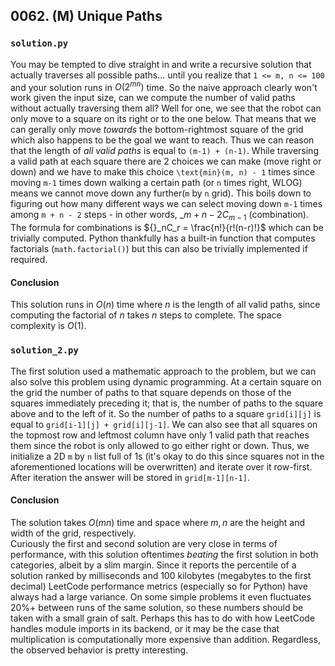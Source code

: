 ## 0062. (M) Unique Paths

### `solution.py`
You may be tempted to dive straight in and write a recursive solution that actually traverses all possible paths... until you realize that `1 <= m, n <= 100` and your solution runs in $O(2^{mn})$ time. So the naive approach clearly won't work given the input size, can we compute the number of valid paths without actually traversing them all? Well for one, we see that the robot can only move to a square on its right or to the one below. That means that we can gerally only move *towards* the bottom-rightmost square of the grid which also happens to be the goal we want to reach. Thus we can reason that the length of *all valid paths* is equal to `(m-1) + (n-1)`. While traversing a valid path at each square there are 2 choices we can make (move right or down) and we have to make this choice `\text{min}(m, n) - 1` times since moving `m-1` times down walking a certain path (or `n` times right, WLOG) means we cannot move down any further(`m` by `n` grid). This boils down to figuring out how many different ways we can select moving down `m-1` times among `m + n - 2` steps - in other words, ${}\_{m+n-2}C_{m-1}$ (combination).
The formula for combinations is ${}_nC_r = \frac{n!}{r!(n-r)!}$ which can be trivially computed. Python thankfully has a built-in function that computes factorials (`math.factorial()`) but this can also be trivially implemented if required. 

#### Conclusion
This solution runs in $O(n)$ time where $n$ is the length of all valid paths, since computing the factorial of $n$ takes $n$ steps to complete. The space complexity is $O(1)$. 
  

### `solution_2.py`
The first solution used a mathematic approach to the problem, but we can also solve this problem using dynamic programming. At a certain square on the grid the number of paths to that square depends on those of the squares immediately preceding it; that is, the number of paths to the square above and to the left of it. So the number of paths to a square `grid[i][j]` is equal to `grid[i-1][j] + grid[i][j-1]`. We can also see that all squares on the topmost row and leftmost column have only 1 valid path that reaches them since the robot is only allowed to go either right or down. Thus, we initialize a 2D `m` by `n` list full of 1s (it's okay to do this since squares not in the aforementioned locations will be overwritten) and iterate over it row-first. After iteration the answer will be stored in `grid[m-1][n-1]`.  
  
#### Conclusion
The solution takes $O(mn)$ time and space where $m, n$ are the height and width of the grid, respectively.  
Curiously the first and second solution are very close in terms of performance, with this solution oftentimes *beating* the first solution in both categories, albeit by a slim margin. Since it reports the percentile of a solution ranked by milliseconds and 100 kilobytes (megabytes to the first decimal) LeetCode performance metrics (especially so for Python) have always had a large variance. On some simple problems it even fluctuates 20%+ between runs of the same solution, so these numbers should be taken with a small grain of salt. Perhaps this has to do with how LeetCode handles module imports in its backend, or it may be the case that multiplication is computationally more expensive than addition. Regardless, the observed behavior is pretty interesting.  
